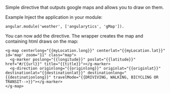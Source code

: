 Simple directive that outputs google maps and allows you to draw on them.

Example
Inject the application in your module:

`angular.module('weather', ['angularytics', 'gMap']).`

You can now add the directive. The wrapper creates the map and containing html draws on the map:
```
<g-map centerlong="{{myLocation.long}}" centerlat="{{myLocation.lat}}" id='map' zoom="11" class="map">
  <g-marker poslong="{{longitude}}" poslat="{{latitude}}" href="#/{{url}}" title="{{title}}"></g-marker>
  <g-direction originlong="{{originlong}}" originlat="{{originlat}}" destinationlat="{{destinationlat}}" destinationlong="{{destinationlong}}" travelMode="{{DRIVIVING, WALKING, BICYCLING OR TRANSIT-->}}"></g-marker>
</g-map>
```